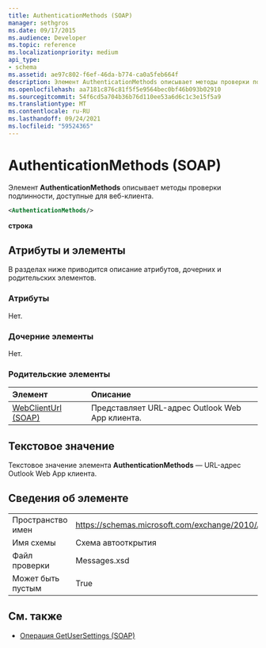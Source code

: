 ```yaml
---
title: AuthenticationMethods (SOAP)
manager: sethgros
ms.date: 09/17/2015
ms.audience: Developer
ms.topic: reference
ms.localizationpriority: medium
api_type:
- schema
ms.assetid: ae97c802-f6ef-46da-b774-ca0a5feb664f
description: Элемент AuthenticationMethods описывает методы проверки подлинности, доступные для веб-клиента.
ms.openlocfilehash: aa7181c876c81f5f5e9564bec0bf46b093b02910
ms.sourcegitcommit: 54f6cd5a704b36b76d110ee53a6d6c1c3e15f5a9
ms.translationtype: MT
ms.contentlocale: ru-RU
ms.lasthandoff: 09/24/2021
ms.locfileid: "59524365"
---
```

# <a name="authenticationmethods-soap"></a>AuthenticationMethods (SOAP)

Элемент **AuthenticationMethods** описывает методы проверки подлинности, доступные для веб-клиента. 
  
```XML
<AuthenticationMethods/>
```

 **строка**
## <a name="attributes-and-elements"></a>Атрибуты и элементы

В разделах ниже приводится описание атрибутов, дочерних и родительских элементов.
  
### <a name="attributes"></a>Атрибуты

Нет.
  
### <a name="child-elements"></a>Дочерние элементы

Нет.
  
### <a name="parent-elements"></a>Родительские элементы

|**Элемент**|**Описание**|
|:-----|:-----|
|[WebClientUrl (SOAP)](webclienturl-soap.md) <br/> |Представляет URL-адрес Outlook Web App клиента.  <br/> |
   
## <a name="text-value"></a>Текстовое значение

Текстовое значение элемента **AuthenticationMethods** — URL-адрес Outlook Web App клиента. 
  
## <a name="element-information"></a>Сведения об элементе

|||
|:-----|:-----|
|Пространство имен  <br/> |https://schemas.microsoft.com/exchange/2010/Autodiscover  <br/> |
|Имя схемы  <br/> |Схема автооткрытия  <br/> |
|Файл проверки  <br/> |Messages.xsd  <br/> |
|Может быть пустым  <br/> |True  <br/> |
   
## <a name="see-also"></a>См. также

- [Операция GetUserSettings (SOAP)](getusersettings-operation-soap.md)

